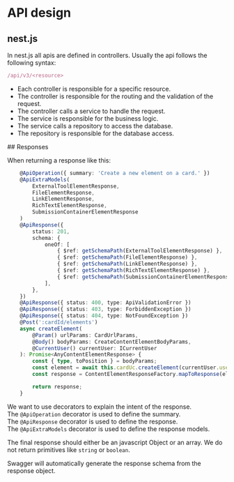 # API design

## nest.js

In nest.js all apis are defined in controllers.
Usually the api follows the following syntax:

```typescript
/api/v3/<resource>
```

- Each controller is responsible for a specific resource. 
- The controller is responsible for the routing and the validation of the request.
- The controller calls a service to handle the request. 
- The service is responsible for the business logic. 
- The service calls a repository to access the database. 
- The repository is responsible for the database access.


## Responses

When returning a response like this:

```typescript
    @ApiOperation({ summary: 'Create a new element on a card.' })
	@ApiExtraModels(
		ExternalToolElementResponse,
		FileElementResponse,
		LinkElementResponse,
		RichTextElementResponse,
		SubmissionContainerElementResponse
	)
	@ApiResponse({
		status: 201,
		schema: {
			oneOf: [
				{ $ref: getSchemaPath(ExternalToolElementResponse) },
				{ $ref: getSchemaPath(FileElementResponse) },
				{ $ref: getSchemaPath(LinkElementResponse) },
				{ $ref: getSchemaPath(RichTextElementResponse) },
				{ $ref: getSchemaPath(SubmissionContainerElementResponse) },
			],
		},
	})
	@ApiResponse({ status: 400, type: ApiValidationError })
	@ApiResponse({ status: 403, type: ForbiddenException })
	@ApiResponse({ status: 404, type: NotFoundException })
	@Post(':cardId/elements')
	async createElement(
		@Param() urlParams: CardUrlParams,
		@Body() bodyParams: CreateContentElementBodyParams,
		@CurrentUser() currentUser: ICurrentUser
	): Promise<AnyContentElementResponse> {
		const { type, toPosition } = bodyParams;
		const element = await this.cardUc.createElement(currentUser.userId, urlParams.cardId, type, toPosition);
		const response = ContentElementResponseFactory.mapToResponse(element);

		return response;
	}
```

We want to use decorators to explain the intent of the response.  
The `@ApiOperation` decorator is used to define the summary.  
The `@ApiResponse` decorator is used to define the response.  
The `@ApiExtraModels` decorator is used to define the response models.  

The final response should either be an javascript Object or an array.
We do not return primitives like `string` or `boolean`.

Swagger will automatically generate the response schema from the response object.